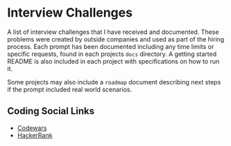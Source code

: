 # Interview Challenges

A list of interview challenges that I have received and documented. These problems were created by outside companies and used as part of the hiring process. Each prompt has been documented including any time limits or specific requests, found in each projects `docs` directory. A getting started README is also included in each project with specifications on how to run it.

Some projects may also include a `roadmap` document describing next steps if the prompt included real world scenarios.

## Coding Social Links

* [Codewars](https://www.codewars.com/users/TylerFerraro)
* [HackerRank](https://www.hackerrank.com/TylerFerraro)
